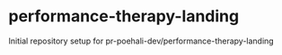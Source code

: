 # performance-therapy-landing

Initial repository setup for pr-poehali-dev/performance-therapy-landing